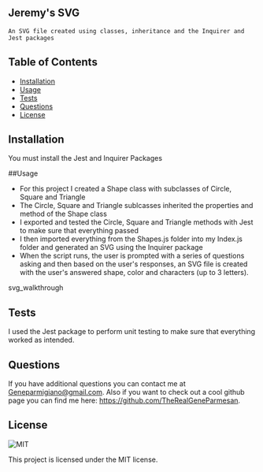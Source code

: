 ## Jeremy's SVG
    
    An SVG file created using classes, inheritance and the Inquirer and Jest packages

## Table of Contents

- [Installation](#installation)
- [Usage](#usage)
- [Tests](#tests)
- [Questions](#questions)
- [License](#license)

## Installation

You must install the Jest and Inquirer Packages

##Usage

- For this project I created a Shape class with subclasses of Circle, Square and Triangle
- The Circle, Square and Triangle sublcasses inherited the properties and method of the Shape class
- I exported and tested the Circle, Square and Triangle methods with Jest to make sure that everything passed
- I then imported everything from the Shapes.js folder into my Index.js folder and generated an SVG using the Inquirer package 
- When the script runs, the user is prompted with a series of questions asking and then based on the user's responses, an SVG file is created with the user's answered shape, color and characters (up to 3 letters).

svg_walkthrough

## Tests

I used the Jest package to perform unit testing to make sure that everything worked as intended.

## Questions

If you have additional questions you can contact me at Geneparmigiano@gmail.com. Also if you want to check out a cool github page you can find me here: https://github.com/TheRealGeneParmesan.

## License

![MIT](https://img.shields.io/badge/license-MIT-brightgreen)

This project is licensed under the MIT license.

